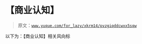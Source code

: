 # 【商业认知】

> 原文：[`www.yuque.com/for_lazy/xkrm14/pvzgiqddcwxx5sqw`](https://www.yuque.com/for_lazy/xkrm14/pvzgiqddcwxx5sqw)

以下为：【商业认知】相关风向标

